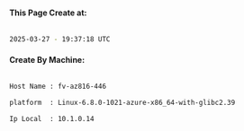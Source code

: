 
   
#### This Page Create at:

```bash

2025-03-27 - 19:37:18 UTC

```

#### Create By Machine:

```bash

Host Name : fv-az816-446

platform  : Linux-6.8.0-1021-azure-x86_64-with-glibc2.39

Ip Local  : 10.1.0.14

```

